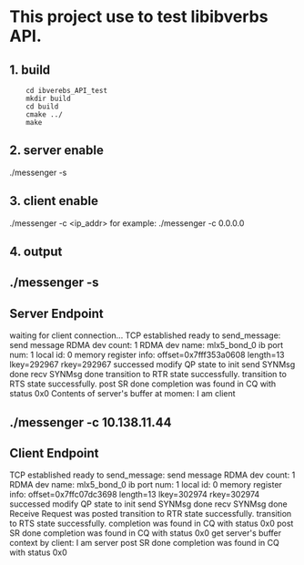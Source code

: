 # This project use to test libibverbs API.
## 1. build
        cd ibverebs_API_test
        mkdir build
        cd build
        cmake ../
        make

## 2. server enable
 ./messenger -s

## 3. client enable
./messenger -c <ip_addr>
for example:
./messenger -c 0.0.0.0

## 4. output
./messenger -s
--------------------------
 Server Endpoint
--------------------------
waiting for client connection...
TCP established
ready to send_message: send message
RDMA dev count: 1
RDMA dev name: mlx5_bond_0
ib port num: 1
local id: 0
memory register info: offset=0x7fff353a0608 length=13 lkey=292967 rkey=292967
successed modify QP state to init
send SYNMsg done
recv SYNMsg done
transition to RTR state successfully.
transition to RTS state successfully.
post SR done
completion was found in CQ with status 0x0
Contents of server's buffer at momen: I am client

./messenger -c 10.138.11.44
--------------------------
 Client Endpoint
--------------------------
TCP established
ready to send_message: send message
RDMA dev count: 1
RDMA dev name: mlx5_bond_0
ib port num: 1
local id: 0
memory register info: offset=0x7ffc07dc3698 length=13 lkey=302974 rkey=302974
successed modify QP state to init
send SYNMsg done
recv SYNMsg done
Receive Request was posted
transition to RTR state successfully.
transition to RTS state successfully.
completion was found in CQ with status 0x0
post SR done
completion was found in CQ with status 0x0
get server's buffer context by client: I am server
post SR done
completion was found in CQ with status 0x0

